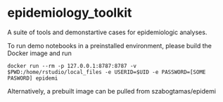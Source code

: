 # epidemiology_toolkit

A suite of tools and demonstartive cases for epidemiologic analyses.

To run demo notebooks in a preinstalled environment, please build the Docker image and run

```
docker run --rm -p 127.0.0.1:8787:8787 -v $PWD:/home/rstudio/local_files -e USERID=$UID -e PASSWORD=[SOME PASWORD] epidemi
```

Alternatively, a prebuilt image can be pulled from szabogtamas/epidemi